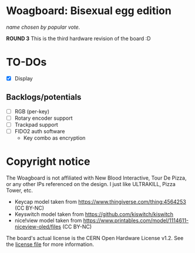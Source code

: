 # Woagboard: Bisexual egg edition
_name chosen by popular vote._

**ROUND 3** This is the third hardware revision of the board :D

# TO-DOs
- [x] Display

## Backlogs/potentials
- [ ] RGB (per-key)
- [ ] Rotary encoder support
- [ ] Trackpad support
- [ ] FIDO2 auth software
  - Key combo as encryption

# Copyright notice
The Woagboard is not affiliated with New Blood Interactive, Tour De Pizza, or any other IPs referenced on the design.
I just like ULTRAKILL, Pizza Tower, etc.

- Keycap model taken from https://www.thingiverse.com/thing:4564253 (CC BY-NC)
- Keyswitch model taken from https://github.com/kiswitch/kiswitch
- nice!view model taken from https://www.printables.com/model/1114611-niceview-oled/files (CC BY-NC)

The board's actual license is the CERN Open Hardware License v1.2. See the [license file](./license.md) for more information.
